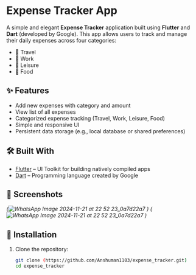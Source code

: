 # Expense Tracker App

A simple and elegant **Expense Tracker** application built using **Flutter** and **Dart** (developed by Google). This app allows users to track and manage their daily expenses across four categories:

- 🚗 Travel  
- 💼 Work  
- 🎉 Leisure  
- 🍔 Food  

## ✨ Features

- Add new expenses with category and amount
- View list of all expenses
- Categorized expense tracking (Travel, Work, Leisure, Food)
- Simple and responsive UI
- Persistent data storage (e.g., local database or shared preferences)

## 🛠️ Built With

- [Flutter](https://flutter.dev/) – UI Toolkit for building natively compiled apps
- [Dart](https://dart.dev/) – Programming language created by Google

## 📱 Screenshots

*(![WhatsApp Image 2024-11-21 at 22 52 23_0a7d22a7](https://github.com/user-attachments/assets/795c540a-d090-4cfa-b7b6-61064da02675)
)*
*(![WhatsApp Image 2024-11-21 at 22 52 23_0a7d22a7](https://github.com/user-attachments/assets/795c540a-d090-4cfa-b7b6-61064da02675)
)*

## 🔧 Installation

1. Clone the repository:
   ```bash
   git clone (https://github.com/Anshuman1103/expense_tracker.git)
   cd expense_tracker

 
